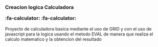### Creacion logica Calculadora<p>:fa-calculator: :fa-calculator:
Proyecto de calculadora basica mediante el uso de <span>GRID</span> y con el uso de javascript para la logica usando el metodo <span>EVAL</span> de manera que realiza el calculo matematico y la obtencion del resultado
</p>
